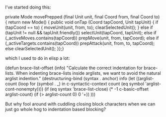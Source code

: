 I've started doing this:

  private Mode movePrepped (final Unit unit, final Coord from, final Coord to) {
    return new Mode() {
      public void onTap (Coord tapCoord, Unit tapUnit) {
        if (tapCoord == to) {
          moveUnit(unit, from, to);
          clearSelectedUnit();
        }
        else if (tapUnit != null && tapUnit.friendly()) selectUnit(tapCoord, tapUnit);
        else if (_activeMoves.contains(tapCoord)) prepMove(unit, from, tapCoord);
        else if (_activeTargets.contains(tapCoord)) prepAttack(unit, from, to, tapCoord);
        else clearSelectedUnit();
      }};}

which I used to do in elisp a lot:

  (defun brace-list-offset (info)
    "Calculate the correct indentation for brace-lists. When
  indenting brace-lists inside arglists, we want to avoid the
  natural arglist indention."
    (destructuring-bind (syntax . anchor) info
      (let ((arglist-count
             (loop for (symbol . _) in c-syntactic-context
                   count (eq symbol 'arglist-cont-nonempty))))
        (if (eq syntax 'brace-list-close)
            (* -1 c-basic-offset arglist-count)
          (if (> arglist-count 0) 0 '+))
        )))

But why fool around with cuddling closing block characters when we can just go whole hog to
indentation based blocking?

